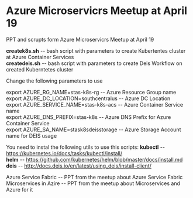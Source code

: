 # Azure Microservicrs Meetup at April 19

PPT and scrupts form Azure Microservicrs Meetup at April 19

**createk8s.sh** -- bash script with parameters to create Kubertentes cluster at Azure Container Services<br/>
**createdeis.sh** -- bash script with parameters to create Deis Workflow on created Kuberntetes cluster

Change the following parameters to use

export AZURE_RG_NAME=stas-k8s-rg			-- Azure Resource Group name<br/> 
export AZURE_DC_LOCATION=southcentralus		-- Azure DC Location<br/>
export AZURE_SERVICE_NAME=stas-k8s-acs		-- Azure Container Service name<br/>
export AZURE_DNS_PREFIX=stas-k8s			-- Azure DNS Prefix for Azure Container Service<br/>
export AZURE_SA_NAME=stask8sdeisstorage		-- Azure Storage Account name for DEIS usage<br/>

You need to instal the following utils to use this scripts:
**kubectl** -- https://kubernetes.io/docs/tasks/kubectl/install/<br/>
**helm** -- https://github.com/kubernetes/helm/blob/master/docs/install.md<br/>
**deis** -- http://docs.deis.io/en/latest/using_deis/install-client/<br/>

Azure Service Fabric -- PPT from the meetup about Azure Service Fabric<br/>
Microservices in Azire -- PPT from the meetup about Microservices and Azure for it

